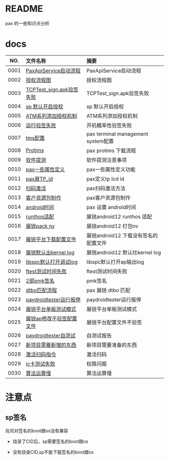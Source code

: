 # README

pax 的一些知识点分析

# docs

NO.|文件名称|摘要
:--:|:--|:--
0001| [PaxApiService启动流程](pax/0001_PaxApiService_20230107.md) | PaxApiService启动流程
0002| [授权流程图](pax/0002_authinfo_20230107.md) | 授权流程图
0003| [TCPTest_sign.apk验签失败](pax/0003_TCPTest.md) | TCPTest_sign.apk验签失败
0004| [sp 默认开启授权](pax/0004_open_auth.md) | sp 默认开启授权
0005| [ATM系列添加授权机制](pax/0005_atm_auth.md) | ATM系列添加授权机制
0006| [运行验签失败](pax/0006_verify_error.md) | 开机概率性验签失败
0007| [tms配置](pax/0007_tms.md) | pax terminal management system配置
0008| [Protims](pax/0008_protims.md) | pax protims 下载流程
0009| [软件提测](pax/0009_software_test.md) | 软件提测注意事项
0010| [pax一些属性定义](pax/0010_pax_property.md) | pax一些属性定义功能
0011| [pax屏TP_id](pax/0011_lcd_tp_id.md) | pax定义tp lcd id
0012| [扫码激活](pax/0012_scan_activate.md) | pax扫码激活方法
0013| [客户资源包制作](pax/0013_customer_res.md) | pax客户资源包制作
0014| [android时间](pax/0014_time.md) | pax 设置 android时间
0015| [runthos适配](pax/0015_runthos.md) | 展锐android12 runthos 适配
0016| [展锐pack nv](pax/0016_pack_nv.md) | 展锐android12 打包nv
0017| [展锐平台下载配置文件](pax/0017_cfg_sprd.md) | 展锐android12 下载没有签名的配置文件
0018| [展锐默认出kernel log](pax/0018_uart.md) | 展锐android12 默认吐kernel log
0019| [libspc默认打开调试log](pax/0019_libspc_log.md) | libspc默认打开ap输出log
0020| [ftest测试时间失败](pax/0020_gettime.md) | ftest测试时间失败
0021| [2部pmk签名](pax/0021_pmk.md) | pmk签名
0022| [dtbo匹配流程](pax/0022_sprd_dtbo.md) | pax 展锐 dtbo 匹配
0023| [paydroidtester运行报停](pax/0023_paydroidtester_crash.md) | paydroidtester运行报停
0024| [展锐平台单板测试模式](pax/0024_sprd_boardtest.md) | 展锐平台单板测试模式
0025| [展锐ap修改不验签配置文件](pax/0025_ap_nosig_cfg.md) | 展锐平台配置文件不验签
0026| [paydroidtester自测试](pax/0026_auto_paydroidtester.md) | 自测试报告
0027| [新项目需要新增的东西](pax/0027_new_project.md) | 新项目需要准备的东西
0028| [激活扫码指令](pax/0028_activate_scan.md) | 激活扫码
0029| [ic卡测试失败](pax/0029_ic.md) | 权限问题
0030| [算法运算慢](pax/0030_algorithm.md) | 算法运算慢

# 注意点

## sp签名

兆讯对签名的boot跟os没有兼容

* 烧录了CID后，sp需要签名的boot跟os

* 没有烧录CID,sp不能下载签名的boot跟os